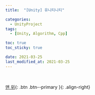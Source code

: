 ```yaml
---
title:  "[Unity] 유니티니티" 

categories:
  - UnityProject
tags:
  - [Unity, Algorithm, Cpp]

toc: true
toc_sticky: true

date: 2021-03-25
last_modified_at: 2021-03-25
---
```






<br>

[맨 위](#){: .btn .btn--primary }{: .align-right}